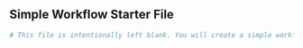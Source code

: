 ## Simple Workflow Starter File

```yaml
# This file is intentionally left blank. You will create a simple workflow here by following the instructions provided in the lab.
```
